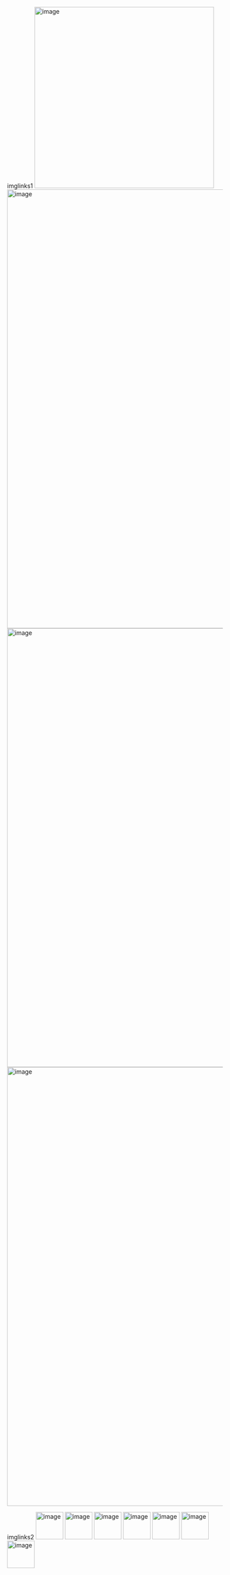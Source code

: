 
imglinks1
<img width="419" height="423" alt="image" src="https://github.com/user-attachments/assets/023ffb0d-689f-4350-8233-8a5a65b98270" />
<img width="1024" height="1024" alt="image" src="https://github.com/user-attachments/assets/b383f96d-768b-4ff7-b091-7139e13ba9e4" />
<img width="1024" height="1024" alt="image" src="https://github.com/user-attachments/assets/bd5711e5-ff49-438a-b990-a7dcc12889d0" />
<img width="1024" height="1024" alt="image" src="https://github.com/user-attachments/assets/cb25f412-25a2-4c78-8844-959ca61059d3" />
















imglinks2
<img width="64" height="64" alt="image" src="https://github.com/user-attachments/assets/5bf98cec-a25a-4bab-9131-b3943203cc36" />
<img width="64" height="64" alt="image" src="https://github.com/user-attachments/assets/430796f0-6387-422e-ab47-7c66fca00346" />
<img width="64" height="64" alt="image" src="https://github.com/user-attachments/assets/e8fbdeae-21f6-4d6a-b592-d38b7c252e77" />
<img width="64" height="64" alt="image" src="https://github.com/user-attachments/assets/d98337db-bfe5-418b-94c9-95ae240b3592" />
<img width="64" height="64" alt="image" src="https://github.com/user-attachments/assets/5283bc42-dab3-4878-b74c-ff076426bbca" />
<img width="64" height="64" alt="image" src="https://github.com/user-attachments/assets/fab54a65-e3e5-4ba6-992c-ddb9aca51c18" />
<img width="64" height="64" alt="image" src="https://github.com/user-attachments/assets/f6ef7e0b-50d7-4370-892d-b8a3c5cffa5c" />
